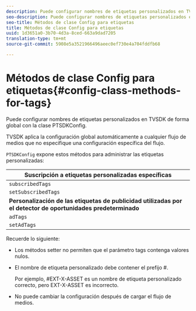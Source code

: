 ```yaml
---
description: Puede configurar nombres de etiquetas personalizados en TVSDK de forma global con la clase PTSDKConfig.
seo-description: Puede configurar nombres de etiquetas personalizados en TVSDK de forma global con la clase PTSDKConfig.
seo-title: Métodos de clase Config para etiquetas
title: Métodos de clase Config para etiquetas
uuid: 1d3651a0-3b70-4d3a-8ced-663a9dad7205
translation-type: tm+mt
source-git-commit: 5908e5a3521966496aeec0ef730e4a704fddfb68

---
```



# Métodos de clase Config para etiquetas{#config-class-methods-for-tags}

Puede configurar nombres de etiquetas personalizados en TVSDK de forma global con la clase PTSDKConfig.

TVSDK aplica la configuración global automáticamente a cualquier flujo de medios que no especifique una configuración específica del flujo.

`PTSDKConfig` expone estos métodos para administrar las etiquetas personalizadas:

| **Suscripción a etiquetas personalizadas específicas** |
|---|
| `subscribedTags` | Recupera la lista actual de etiquetas suscritas. |
| `setSubscribedTags` | Establece la lista de etiquetas suscritas que se expondrán a la aplicación. |
| **Personalización de las etiquetas de publicidad utilizadas por el detector de oportunidades predeterminado** |
| `adTags` | Recupera la lista actual de etiquetas de publicidad. |
| `setAdTags` | Establece la lista de etiquetas de publicidad que usará el generador de oportunidades predeterminado. |

Recuerde lo siguiente:

* Los métodos setter no permiten que el parámetro tags contenga valores nulos.
* El nombre de etiqueta personalizado debe contener el prefijo #.

   Por ejemplo, #EXT-X-ASSET es un nombre de etiqueta personalizado correcto, pero EXT-X-ASSET es incorrecto.
* No puede cambiar la configuración después de cargar el flujo de medios.

